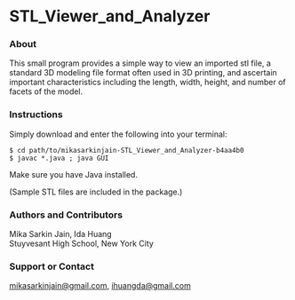 STL_Viewer_and_Analyzer
=======================

### About
This small program provides a simple way to view an imported stl file, a standard 3D modeling file format often used in 3D printing, and ascertain important characteristics including the length, width, height, and number of facets of the model.

### Instructions
Simply download and enter the following into your terminal:

```
$ cd path/to/mikasarkinjain-STL_Viewer_and_Analyzer-b4aa4b0
$ javac *.java ; java GUI
```
Make sure you have Java installed.

(Sample STL files are included in the package.) 

### Authors and Contributors
Mika Sarkin Jain, Ida Huang   
Stuyvesant High School, New York City

### Support or Contact
mikasarkinjain@gmail.com, ihuangda@gmail.com
